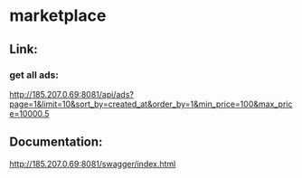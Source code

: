 # marketplace

## Link:
### get all ads:
http://185.207.0.69:8081/api/ads?page=1&limit=10&sort_by=created_at&order_by=1&min_price=100&max_price=10000.5

## Documentation:
http://185.207.0.69:8081/swagger/index.html


